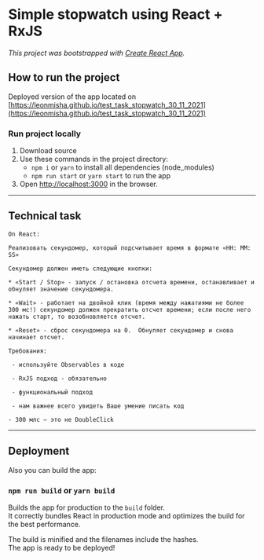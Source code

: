 # Simple stopwatch using React + RxJS

_This project was bootstrapped with [Create React App](https://github.com/facebook/create-react-app)._


## How to run the project

Deployed version of the app located on [https://leonmisha.github.io/test_task_stopwatch_30_11_2021](https://leonmisha.github.io/test_task_stopwatch_30_11_2021)

### Run project locally
1. Download source
2. Use these commands in the project directory:
   - `npm i` or `yarn` to install all dependencies (node_modules)
   - `npm run start` or `yarn start` to run the app
3. Open [http://localhost:3000](http://localhost:3000) in the browser.
<!--### `yarn test`

Launches the test runner in the interactive watch mode.\
See the section about [running tests](https://facebook.github.io/create-react-app/docs/running-tests) for more information.

-->

---

## Technical task
```
On React:

Реализовать секундомер, который подсчитывает время в формате «HH: MM: SS»

Секундомер должен иметь следующие кнопки:

* «Start / Stop» - запуск / остановка отсчета времени, останавливает и обнуляет значение секундомера.

* «Wait» - работает на двойной клик (время между нажатиями не более 300 мс!) секундомер должен прекратить отсчет времени; если после него нажать старт, то возобновляется отсчет.

* «Reset» - сброс секундомера на 0.  Обнуляет секундомер и снова начинает отсчет.

Требования:

 - используйте Observables в коде

 - RxJS подход - обязательно

 - функциональный подход

 - нам важнее всего увидеть Ваше умение писать код

- 300 млс – это не DoubleClick
```

---

## Deployment
Also you can build the app:
### `npm run build` or `yarn build`

Builds the app for production to the `build` folder.\
It correctly bundles React in production mode and optimizes the build for the best performance.

The build is minified and the filenames include the hashes.\
The app is ready to be deployed!